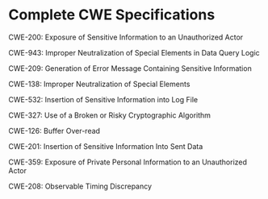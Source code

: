 

# Complete CWE Specifications

CWE-200: Exposure of Sensitive Information to an Unauthorized Actor

CWE-943: Improper Neutralization of Special Elements in Data Query Logic

CWE-209: Generation of Error Message Containing Sensitive Information

CWE-138: Improper Neutralization of Special Elements

CWE-532: Insertion of Sensitive Information into Log File

CWE-327: Use of a Broken or Risky Cryptographic Algorithm

CWE-126: Buffer Over-read

CWE-201: Insertion of Sensitive Information Into Sent Data

CWE-359: Exposure of Private Personal Information to an Unauthorized Actor

CWE-208: Observable Timing Discrepancy